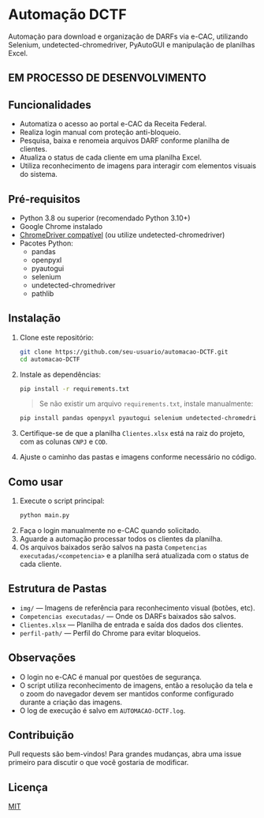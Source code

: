 # Automação DCTF

Automação para download e organização de DARFs via e-CAC, utilizando Selenium, undetected-chromedriver, PyAutoGUI e manipulação de planilhas Excel.

## EM PROCESSO DE DESENVOLVIMENTO

## Funcionalidades

- Automatiza o acesso ao portal e-CAC da Receita Federal.
- Realiza login manual com proteção anti-bloqueio.
- Pesquisa, baixa e renomeia arquivos DARF conforme planilha de clientes.
- Atualiza o status de cada cliente em uma planilha Excel.
- Utiliza reconhecimento de imagens para interagir com elementos visuais do sistema.

## Pré-requisitos

- Python 3.8 ou superior (recomendado Python 3.10+)
- Google Chrome instalado
- [ChromeDriver compatível](https://chromedriver.chromium.org/downloads) (ou utilize undetected-chromedriver)
- Pacotes Python:
  - pandas
  - openpyxl
  - pyautogui
  - selenium
  - undetected-chromedriver
  - pathlib

## Instalação

1. Clone este repositório:
   ```sh
   git clone https://github.com/seu-usuario/automacao-DCTF.git
   cd automacao-DCTF
   ```

2. Instale as dependências:
   ```sh
   pip install -r requirements.txt
   ```
   > Se não existir um arquivo `requirements.txt`, instale manualmente:
   ```sh
   pip install pandas openpyxl pyautogui selenium undetected-chromedriver
   ```

3. Certifique-se de que a planilha `Clientes.xlsx` está na raiz do projeto, com as colunas `CNPJ` e `COD`.

4. Ajuste o caminho das pastas e imagens conforme necessário no código.

## Como usar

1. Execute o script principal:
   ```sh
   python main.py
   ```
2. Faça o login manualmente no e-CAC quando solicitado.
3. Aguarde a automação processar todos os clientes da planilha.
4. Os arquivos baixados serão salvos na pasta `Competencias executadas/<competencia>` e a planilha será atualizada com o status de cada cliente.

## Estrutura de Pastas

- `img/` — Imagens de referência para reconhecimento visual (botões, etc).
- `Competencias executadas/` — Onde os DARFs baixados são salvos.
- `Clientes.xlsx` — Planilha de entrada e saída dos dados dos clientes.
- `perfil-path/` — Perfil do Chrome para evitar bloqueios.

## Observações

- O login no e-CAC é manual por questões de segurança.
- O script utiliza reconhecimento de imagens, então a resolução da tela e o zoom do navegador devem ser mantidos conforme configurado durante a criação das imagens.
- O log de execução é salvo em `AUTOMACAO-DCTF.log`.

## Contribuição

Pull requests são bem-vindos! Para grandes mudanças, abra uma issue primeiro para discutir o que você gostaria de modificar.

## Licença

[MIT](LICENSE) 
